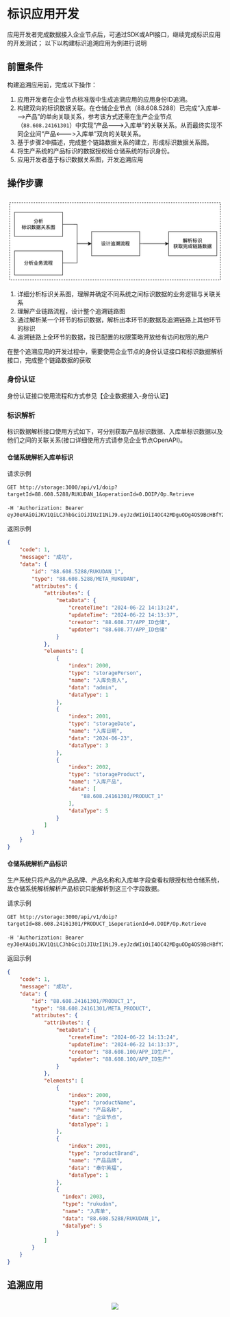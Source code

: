 # 标识应用开发

应用开发者完成数据接入企业节点后，可通过SDK或API接口，继续完成标识应用的开发测试；
以下以构建标识追溯应用为例进行说明

## 前置条件

构建追溯应用前，完成以下操作：
1. 应用开发者在企业节点标准版中生成追溯应用的应用身份ID追溯。
2. 构建双向的标识数据关联。在仓储企业节点（88.608.5288）已完成“入库单--->产品”的单向关联关系，参考该方式还需在生产企业节点（`88.608.24161301`）中实现“产品--->入库单”的关联关系。从而最终实现不同企业间“产品<--->入库单”双向的关联关系。
3. 基于步骤2中描述，完成整个链路数据关系的建立，形成标识数据关系图。
4. 将生产系统的产品标识的数据授权给仓储系统的标识身份。
5. 应用开发者基于标识数据关系图，开发追溯应用

## 操作步骤

<center><img src="./images/app-develop-1.png" style="margin-top: 10px"/></center>

1. 详细分析标识关系图，理解并确定不同系统之间标识数据的业务逻辑与关联关系
2. 理解产业链路流程，设计整个追溯链路图
3. 通过解析某一个环节的标识数据，解析出本环节的数据及追溯链路上其他环节的标识
4. 追溯链路上全环节的数据，按已配置的权限策略开放给有访问权限的用户

在整个追溯应用的开发过程中，需要使用企业节点的身份认证接口和标识数据解析接口，完成整个链路数据的获取

### 身份认证

身份认证接口使用流程和方式参见【企业数据接入-身份认证】

### 标识解析 

标识数据解析接口使用方式如下，可分别获取产品标识数据、入库单标识数据以及他们之间的关联关系(接口详细使用方式请参见企业节点OpenAPI)。

#### 仓储系统解析入库单标识

请求示例

```
GET http://storage:3000/api/v1/doip?targetId=88.608.5288/RUKUDAN_1&operationId=0.DOIP/Op.Retrieve

-H 'Authorization: Bearer eyJ0eXAiOiJKV1QiLCJhbGciOiJIUzI1NiJ9.eyJzdWIiOiI4OC42MDguODg4OS9BcHBfY2VzaGkiLCJpYXQiOjE3MTU5MjYzMDgsImp0aSI6ImJkYWI4MjkxLWNkYjUtNDA4MS04MzgwLTQzNGQ2NGU5MDQwZCJ9.rnCQYLclQspOR5WOnu4Ssg5gH11zFLNyRMhxlB55by8'
```

返回示例

```json
{
    "code": 1,
    "message": "成功",
    "data": {
        "id": "88.608.5288/RUKUDAN_1",
        "type": "88.608.5288/META_RUKUDAN",
        "attributes": {
            "attributes": {
                "metaData": {
                    "createTime": "2024-06-22 14:13:24",
                    "updateTime": "2024-06-22 14:13:37",
                    "creator": "88.608.77/APP_ID仓储",
                    "updater": "88.608.77/APP_ID仓储"
                }
            },
            "elements": [
                {
                    "index": 2000,
                    "type": "storagePerson",
                    "name": "入库负责人",
                    "data": "admin",
                    "dataType": 1
                },
                {
                    "index": 2001,
                    "type": "storageDate",
                    "name": "入库日期",
                    "data": "2024-06-23",
                    "dataType": 3
                },
                {
                    "index": 2002,
                    "type": "storageProduct",
                    "name": "入库产品",
                    "data": [
                        "88.608.24161301/PRODUCT_1"
                    ],
                    "dataType": 5
                }
            ]
        }
    }
}
```


#### 仓储系统解析产品标识

生产系统只将产品的产品品牌、产品名称和入库单字段查看权限授权给仓储系统，故仓储系统解析解析产品标识只能解析到这三个字段数据。

请求示例
```
GET http://storage:3000/api/v1/doip?targetId=88.608.24161301/PRODUCT_1&operationId=0.DOIP/Op.Retrieve

-H 'Authorization: Bearer eyJ0eXAiOiJKV1QiLCJhbGciOiJIUzI1NiJ9.eyJzdWIiOiI4OC42MDguODg4OS9BcHBfY2VzaGkiLCJpYXQiOjE3MTU5MjYzMDgsImp0aSI6ImJkYWI4MjkxLWNkYjUtNDA4MS04MzgwLTQzNGQ2NGU5MDQwZCJ9.rnCQYLclQspOR5WOnu4Ssg5gH11zFLNyRMhxlB55by8'
```

返回示例

```json
{
    "code": 1,
    "message": "成功",
    "data": {
        "id": "88.608.24161301/PRODUCT_1",
        "type": "88.608.24161301/META_PRODUCT",
        "attributes": {
            "attributes": {
                "metaData": {
                    "createTime": "2024-06-22 14:13:24",
                    "updateTime": "2024-06-22 14:13:37",
                    "creator": "88.608.100/APP_ID生产",
                    "updater": "88.608.100/APP_ID生产"
                }
            },
            "elements": [
                {
                    "index": 2000,
                    "type": "productName",
                    "name": "产品名称",
                    "data": "企业节点",
                    "dataType": 1
                },
                {
                    "index": 2001,
                    "type": "productBrand",
                    "name": "产品品牌",
                    "data": "泰尔英福",
                    "dataType": 1
                },
                {
                  "index": 2003,
                  "type": "rukudan",
                  "name": "入库单",
                  "data": "88.608.5288/RUKUDAN_1",
                  "dataType": 5
                }
            ]
        }
    }
}
```


## 追溯应用

<center><img src="./images/wine-trace.png" style="margin-top: 10px"/></center>
